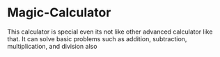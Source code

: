# Magic-Calculator
This calculator is special even its not like other advanced calculator like that. It can solve basic problems such as addition, subtraction, multiplication, and division also
